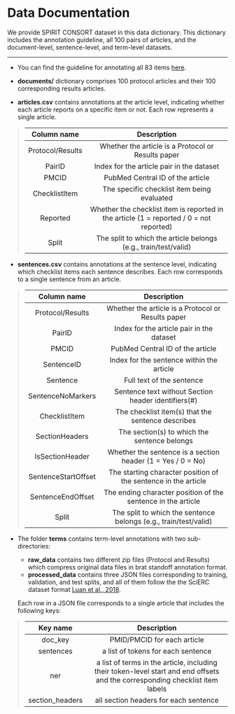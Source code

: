 # Data Documentation

We provide SPIRIT CONSORT dataset in this data dictionary. 
This dictionary includes the annotation guideline, all 100 pairs of articles, and the document-level, sentence-level, and term-level datasets.

---
- You can find the guideline for annotating all 83 items [here](https://osf.io/ha73p).

- **documents/** dictionary comprises 100 protocol articles and their 100 corresponding results articles.

- **articles.csv** contains annotations at the article level, indicating whether each article reports on a specific item or not. Each row represents a single article.
  
> | Column name | Description | 
> | :---: | :---: |
> | Protocol/Results | Whether the article is a Protocol or Results paper |
> | PairID | Index for the article pair in the dataset |
> | PMCID | PubMed Central ID of the article |
> | ChecklistItem | The specific checklist item being evaluated |
> | Reported | Whether the checklist item is reported in the article (1 = reported / 0 = not reported) |
> | Split | The split to which the article belongs (e.g., train/test/valid) |

- **sentences.csv** contains annotations at the sentence level, indicating which checklist items each sentence describes. Each row corresponds to a single sentence from an article.

> | Column name | Description | 
> | :---: | :---: |
> | Protocol/Results | Whether the article is a Protocol or Results paper |
> | PairID | Index for the article pair in the dataset |
> | PMCID | PubMed Central ID of the article |
> | SentenceID | Index for the sentence within the article |
> | Sentence | Full text of the sentence |
> | SentenceNoMarkers| Sentence text without Section header identifiers(#) |
> | ChecklistItem | The checklist item(s) that the sentence describes |
> | SectionHeaders | The section(s) to which the sentence belongs |
> | IsSectionHeader | Whether the sentence is a section header (1 = Yes / 0 = No) |
> | SentenceStartOffset | The starting character position of the sentence in the article |
> | SentenceEndOffset | The ending character position of the sentence in the article |
> | Split | The split to which the sentence belongs (e.g., train/test/valid) |

- The folder **terms** contains term-level annotations with two sub-directories: 
    - **raw_data** contains two different zip files (Protocol and Results) which compress original data files in brat standoff annotation format.
    - **processed_data** contains three JSON files corresponding to training, validation, and test splits, and all of them follow the the SciERC dataset format [Luan et al., 2018](https://aclanthology.org/D18-1360/). 

    
    Each row in a JSON file corresponds to a single article that includes the following keys:

> | Key name | Description | 
> | :---: | :---: |
> | doc_key | PMID/PMCID for each article |
> | sentences | a list of tokens for each sentence |
> | ner | a list of terms in the article, including their token-level start and end offsets and the corresponding checklist item labels |
> | section_headers | all section headers for each sentence |

